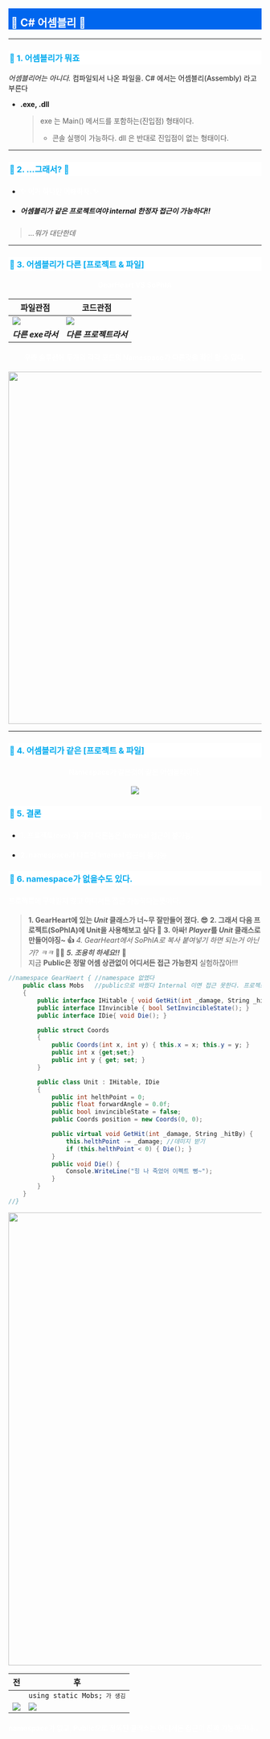 <style>
    h3.quest { font-weight: bold; border: 3px solid; color: #A0F !important;}
    .quest { font-weight: bold; color: #A0F;}
    h2 { border-top: 12px solid #06E; border-left: 5px solid #06E; border-right: 5px solid #06E; background-color: #06E; color: #FFF !important; font-weight: bold;}

    h3 { border-top: 3px solid #FFF; border: 2px solid #FFF; background-color: #FFF; color: #0AE !important;}

    h4 { font-weight: bold; color: #FFF !important; }
</style>

## 🔹 C# 어셈블리 🔹 

---

### 📄 1. 어셈블리가 뭐죠

*어셈블리어는 아니다.*
컴파일되서 나온 파일을. C# 에서는 어셈블리(Assembly) 라고 부른다 
* **.exe, .dll**

  > exe 는 Main() 메서드를 포함하는(진입점) 형태이다.
  >   * 콘솔 실행이 가능하다.
  > dll 은 반대로 진입점이 없는 형태이다.

---

### 📄 2. ...그래서? 🤔

* #### ✨ 이거 하나만 이해하자. ✨ 
* #####  어셈블리가 같은 프로젝트여야 internal 한정자 접근이 가능하다!!

> *...뭐가 대단한데*

---

### 📄 3. 어셈블리가 다른 [프로젝트 & 파일]

<h4 style="text-align: center;"> GearHeart VS SoPhIA</h4>

|파일관점|코드관점|
|---|---|
|<img src="https://imgur.com/oYuHPjN.png">|<img src="https://imgur.com/YPAjRiL.png">|
|***다른 exe라서***|***다른 프로젝트라서***|

<h4 style="text-align: center;"> 우측 솔루션에 두개의 각각 코드의 Namespace가 다른것을 확인 할 수 있다.</h4>

<p align="center">
    <img src="https://imgur.com/x6DGovP.png" width=700px>
</p>

---

### 📄 4. 어셈블리가 같은 [프로젝트 & 파일]

<h4 style="text-align: center;">Namespace가 같은것이 같은 어셈블리이다.</h4>

<p align="center">
    <img src="https://imgur.com/3BTOqUv.png">
</p>

### 📄 5. 결론
* #### 1. 프로젝트(exe) 가 각각 다른놈은 Internal 접근이 불가능.
* #### 2. namespace가 다르면 Internal 접근이 불가능

### 📄 6. namespace가 없을수도 있다.
#### 프로젝트에 구애받지 않고 어디서든 접근 가능하다는뜻이다.


> **1. GearHeart에 있는 *Unit* 클래스가 너~무 잘만들어 졌다. 😎**
> **2. 그래서 다음 프로젝트(SoPhIA)에 Unit을 사용해보고 싶다 🧐**
> **3. 아싸! *Player*를 *Unit* 클래스로 만들어야징~ 👍**
> *4. GearHeart에서 SoPhIA로 복사 붙여넣기 하면 되는거 아닌가? ㅋㅋ* 🤷‍♂️
> ***5. 조용히 하세요!!*** 🤬  
> 지금 **Public은 정말 어셈 상관없이 어디서든 접근 가능한지** 실험하잖아!!!

```cs
//namespace GearHaert { //namespace 없엤다
    public class Mobs   //public으로 바꿨다 Internal 이면 접근 못한다. 프로젝트가 다르니..
    {
        public interface IHitable { void GetHit(int _damage, String _hitBy); }
        public interface IInvincible { bool SetInvincibleState(); }
        public interface IDie{ void Die(); }

        public struct Coords 
        {
            public Coords(int x, int y) { this.x = x; this.y = y; }
            public int x {get;set;}
            public int y { get; set; }
        }

        public class Unit : IHitable, IDie
        {
            public int helthPoint = 0;
            public float forwardAngle = 0.0f;
            public bool invincibleState = false;
            public Coords position = new Coords(0, 0);

            public virtual void GetHit(int _damage, String _hitBy) {
                this.helthPoint -= _damage; //데미지 받기
                if (this.helthPoint < 0) { Die(); } 
            }
            public void Die() {
                Console.WriteLine("힝 나 죽었어 이펙트 뻥~");
            }
        }
    }
//}
```

<p align="center">
    <img src="https://imgur.com/WtS8dDc.gif" width=900px>
</p>

|전|후|
|---|---|
||<code>using static Mobs;<code> 가 생김|
|<img src="https://imgur.com/z0WwPxD.png">|<img src="https://imgur.com/45i6aTG.png">|

#### namespace가 없고, Public으로 정의된 클래스는 어디서든 접근이 진짜 가능하구나..